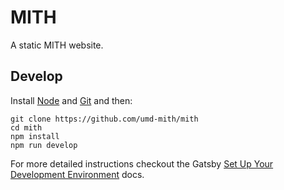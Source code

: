 # MITH

A static MITH website.

## Develop

Install [Node] and [Git] and then:

    git clone https://github.com/umd-mith/mith
    cd mith
    npm install
    npm run develop

For more detailed instructions checkout the Gatsby [Set Up Your Development
Environment] docs.

[Node]: https://nodejs.org/en/ 
[Git]: https://git-scm.com/
[Set Up Your Development Environment]: https://www.gatsbyjs.org/tutorial/part-zero/
